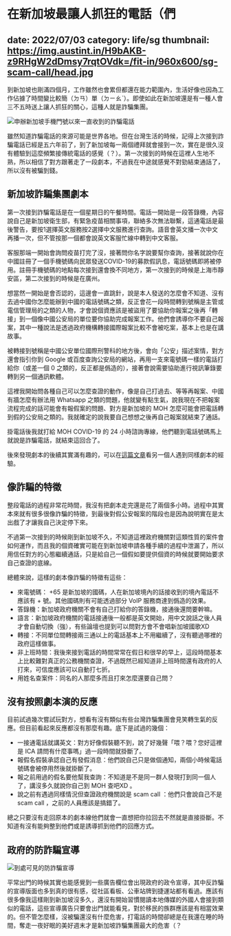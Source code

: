# 在新加坡最讓人抓狂的電話（們
date: 2022/07/03
category: life/sg
thumbnail: https://img.austint.in/H9bAKB-z9RHgW2dDmsy7rqtOVdk=/fit-in/960x600/sg-scam-call/head.jpg
---

到新加坡也剛滿四個月，工作雖然也會累但都還在能力範圍內，生活好像也因為工作佔據了時間變比較簡（ㄉㄢ）單（ㄉㄧㄠˋ）。即使如此在新加坡還是有一種人會三不五時送上讓人抓狂的關心，這種人就是詐騙集團。

![申辦新加坡手機門號以來一直收到的詐騙電話](https://img.austint.in/H9bAKB-z9RHgW2dDmsy7rqtOVdk=/fit-in/960x600/sg-scam-call/head.jpg)

雖然知道詐騙電話的來源可能是世界各地。但在台灣生活的時候，記得上次接到詐騙電話已經是五六年前了，到了新加坡每一兩個禮拜就會接到一次，實在是很久沒有體驗到這麼頻繁接傳統電話的感覺（？）。第一次接到的時候在這裡人生地不熟，所以相信了對方跟著走了一段劇本，不過我在中途就感覺不對勁結束通話了，所以沒有被騙到錢。

## 新加坡詐騙集團劇本

第一次接到詐騙電話是在一個星期日的午餐時間。電話一開始是一段答錄機，內容說自己是新加坡衛生部，有緊急疫苗相關事項，聯絡多次無法聯繫，這通電話是最後警告，要按1選擇英文服務按2選擇中文服務進行查詢。語音會英文播一次中文再播一次，但不管按那一個都會說英文客服忙線中轉到中文客服。

客服那端一開始會詢問疫苗打完了沒，接著問你名字說要幫你查詢，接著就說你在中國註冊了一個手機號碼向民眾發送COVID-19的募款假訊息，電話號碼即將被停用。註冊手機號碼的地點每次接到還會換不同地方，第一次接到的時候是上海市靜安區，第二次接到的時候是在廣州。

想當然一開始是會否認的，這邊會一直跳針，說是本人發送的怎麼會不知道、沒有去過中國你怎麼能辦到中國的電話號碼之類，反正會花一段時間轉到號稱是主管或電信管理局的之類的人物，才會說個資應該是被盜用了要協助你報案之後再「轉接」到一個像中國公安局的單位要你協助完成報案工作。他們會誘導你不要自己報案，其中一種說法是透過政府機構轉接國際報案比較不會被吃案，基本上也是在講故事。

被轉接到號稱是中國公安單位國際刑警科的地方後，會向「公安」描述案情，對方還會指引你到 Google 或百度查詢公安局的網站，再用一支來電號碼一樣的電話打給你（或差一個 0 之類的，反正都是僞造的），接著會說需要協助進行視訊筆錄要轉到另一個通訊軟體。

這裡我開始問各種自己可以怎麼查證的動作，像是自己打過去、等等再報案、中國有牆怎麼有辦法用 Whatsapp 之類的問題，他就變有點生氣，說我現在不把報案流程完成的話可能會有報假案的問題、對方是新加坡的 MOH 怎麼可能會把電話轉到假的公安局之類的。我就確定的說我要自己想想之後再自己報案就結束了通話。

掛電話後我就打給 MOH COVID-19 的 24 小時諮詢專線，他們聽到電話號碼馬上就說是詐騙電話，就結束這回合了。

後來發現劇本的後續其實滿有趣的，可以在[這篇文章](https://www.shicheng.news/v/nNr8P)看另一個人遇到同樣劇本的經驗。

## 像詐騙的特徵

整段電話的過程非常花時間，我沒有把劇本走完還是花了兩個多小時。過程中其實本來就有很多很像詐騙的特徵，到最後對假公安報案的階段也是因為說明實在是太出戲了才讓我自己決定停下來。

不過第一次接到的時候剛到新加坡不久，不知道這裡政府機關對這類性質的案件會如何運作，而且我的個資確實可能在到新加坡申請各種手續的過程中泄漏了，所以用信任對方的心態繼續通話，只是給自己一個假如要提供個資的時候就要開始要求自己查證的底線。

總體來說，這樣的劇本像詐騙的特徵有這些：

- 來電號碼： +65 是新加坡的國碼，人在新加坡境內的話接收到的境內電話不應該有 + 號。其他國碼則有可能透過部分 VoIP 服務商達到僞造的效果。
- 答錄機：新加坡政府機關不會有自己打給你的答錄機，接通後還問要幹嘛。
- 語言：新加坡政府機關的電話接通後一般都是英文開始，用中文說話之後人員才會自動切換（強），有些論壇也提到可以問對方會不會唱新加坡國歌XD
- 轉接：不同單位間轉接兩三通以上的電話基本上不用繼續了，沒有聽過哪裡的政府這樣做事。
- 非上班時間：我後來接到電話的時間常常在假日和很早的早上，這段時間基本上比較難對真正的公務機關查證，不過既然已經知道非上班時間還有政府的人打來，可信度應該可以自動打七折。
- 用姓名查案件：同名的人那麼多而且打來怎麼還要自己問？

## 沒有按照劇本演的反應

目前試過幾次嘗試玩對方，想看有沒有類似有些台灣詐騙集團會見笑轉生氣的反應。但目前看起來反應都沒有那麼有趣。底下是試過的幾個：

- 一接通電話就講英文：對方好像假裝聽不到，說了好幾聲「喂？喂？您好這裡是 ICA 請問有什麼事嗎」過一段時間就掛斷了。
- 報假名假裝承認自己有發假消息：他們說自己只是做個通知，兩個小時候電話號碼會被停用然後就掛斷了。
- 報之前用過的假名要他幫我查詢：不知道是不是同一群人發現打到同一個人了，講沒多久就說你自己到 MOH 查吧XD 。
- 說之前有遇過同樣情況但查證政府機關說是 scam call ：他們只會說自己不是 scam call ，之前的人員應該是搞錯了。

總之只要沒有走回原本的劇本線他們就會一直想把你拉回去不然就是直接掛斷。不知道有沒有能夠整到他們或是誘導抓到他們的回應方式。

## 政府的防詐騙宣導

![到處可見的防詐騙宣導](https://img.austint.in/PrFIRtN30Dp6IhOd4VewCwvk0AQ=/fit-in/600x960/filters:rotate(-90)/sg-scam-call/2.jpg)

平常出門的時候其實也能感覺到一些廣告欄位會出現政府的政令宣導，其中反詐騙的宣導版面也多到真的很有感，從社區看板、公車站牌到捷運站都有看過。應該有很多像我這樣剛到新加坡沒多久，還沒有開始習慣閱讀本地傳媒的外國人會接到類似的電話，這些宣導廣告只要會出門就能看見，對於移民的族群應該是有相當效果的。但不管怎麼樣，沒被騙還沒有什麼危害，打電話的時間卻總是在我還在睡的時間，奪走一夜好眠的美好週末才是新加坡詐騙集團最大的危害（？
